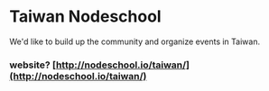 
Taiwan Nodeschool
===

We'd like to build up the community and organize events in Taiwan.

### website? [http://nodeschool.io/taiwan/](http://nodeschool.io/taiwan/)